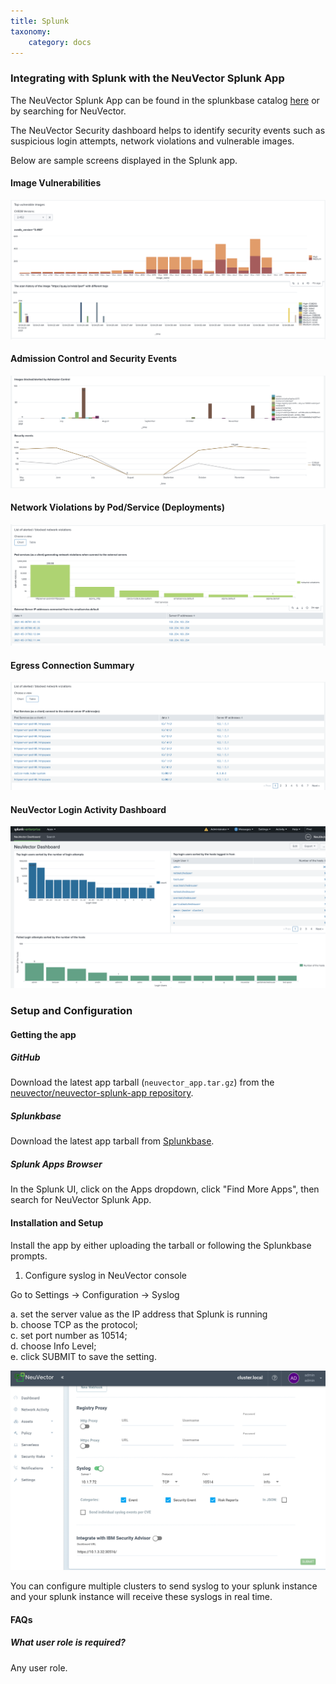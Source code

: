```yaml
---
title: Splunk
taxonomy:
    category: docs
---
```


### Integrating with Splunk with the NeuVector Splunk App

The NeuVector Splunk App can be found in the splunkbase catalog [here](https://splunkbase.splunk.com/app/6205/) or by searching for NeuVector.

The NeuVector Security dashboard helps to identify security events such as suspicious login attempts, network violations and vulnerable images.

Below are sample screens displayed in the Splunk app.

#### Image Vulnerabilities

![vulnerabilities](vulnerable_images.png)

#### Admission Control and Security Events

![admission_security](admission_security_events.png)

#### Network Violations by Pod/Service (Deployments)

![network](network_violations.png)

#### Egress Connection Summary

![egress](egress_destinations.png)

#### NeuVector Login Activity Dashboard

![logins](login_summary.png)

### Setup and Configuration

#### Getting the app
##### GitHub
Download the latest app tarball (`neuvector_app.tar.gz`) from the [neuvector/neuvector-splunk-app repository](https://github.com/neuvector/neuvector-splunk-app).

##### Splunkbase
Download the latest app tarball from [Splunkbase](https://splunkbase.splunk.com/app/).

##### Splunk Apps Browser
In the Splunk UI, click on the Apps dropdown, click "Find More Apps", then search for NeuVector Splunk App.

#### Installation and Setup
Install the app by either uploading the tarball or following the Splunkbase prompts.  

1. Configure syslog in NeuVector console

Go to Settings -> Configuration -> Syslog  

  a. set the server value as the IP address that Splunk is running  
  b. choose TCP as the protocol;  
  c. set port number as 10514;  
  d. choose Info Level;  
  e. click SUBMIT to save the setting.  


![syslog](syslog-config.png)

You can configure multiple clusters to send syslog to your splunk instance and your splunk instance will receive these syslogs in real time.

#### FAQs
##### What user role is required?
Any user role.
